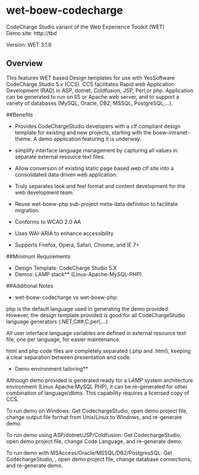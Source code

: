 wet-boew-codecharge
===================

CodeCharge Studio variant of the Web Experience Toolkit (WET)
<br />
Demo site: http://tbd

Version: WET 3.1.6

## Overview

This features WET based Design templates for use with YesSoftware CodeCharge Studio 5.x (CCS).
CCS facilitates Rapid web Application Development (RAD) in ASP, dotnet, Coldfusion, JSP, Perl,or php.
Application can be generated to run on IIS or Apache web server, and to support a variety of databases (MySQL, Oracle, DB2, MSSQL, PostgreSQL,...).

##Benefits

* Provides CodeChargeStudio developers with a clf compliant design template for existing and new projects, starting with the boew-intranet-theme. A demo application featuring it is underway.
* simplify interface language management by capturing all values in separate external resource text files.
* Allow conversion of existing static page based web clf site into a consolidated data driven web application.
* Truly separates look and feel format and content development for the web development team.
* Reuse wet-boew-php sub-project meta-data definition to facilitate migration.

* Conforms to WCAG 2.0 AA
* Uses WAI-ARIA to enhance accessibility
* Supports Firefox, Opera, Safari, Chrome, and IE 7+ 

##Minimum Requirements

* Design Template: CodeCharge Studio 5.X
* Demos: LAMP stack** (Linux-Apache-MySQL-PHP). 

##Additional Notes

* wet-boew-codecharge vs wet-boew-php:

php is the default language used in generating the demo provided. However, the design template provided is good for all CodeChargeStudio language generators (.NET,C##,C,perl,...)

All user interface language variables are defined in external resource text file, one per language, for easier maintenance.

html and php code files are completely separated (.php and .html), keeping a clear separation between presentation and code.

* Demo environment tailoring**

Although demo provided is generated ready for a LAMP system architecture environment (Linux Apache MySQL PHP), it can be re-generated for other combination of language/dbms. This capability requires a licensed copy of CCS.

To run demo on Windows: Get CodechargeStudio, open demo project file, change output file format from Unix/Linux to Windows, and re-generate demo.

To run demo using ASP/dotnet/JSP/Coldfusion: Get CodechargeStudio, open demo project file, change Code Language, and re-generate demo.

To run demo with MSAccess/Oracle/MSSQL/DB2/PostgresSQL: Get CodechargeStudio, , open demo project file, change database connections, and re-generate demo. 

